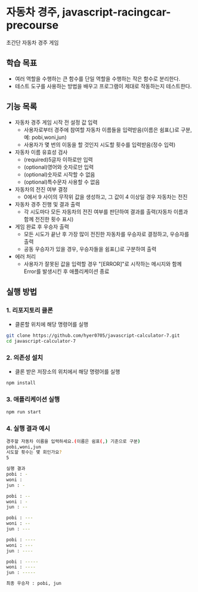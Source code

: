 # 자동차 경주, javascript-racingcar-precourse

초간단 자동차 경주 게임

## 학습 목표

- 여러 역할을 수행하는 큰 함수를 단일 역할을 수행하는 작은 함수로 분리한다.
- 테스트 도구를 사용하는 방법을 배우고 프로그램이 제대로 작동하는지 테스트한다.

## 기능 목록

- 자동차 경주 게임 시작 전 설정 값 입력
  - 사용자로부터 경주에 참여할 자동차 이름들을 입력받음(이름은 쉼표(,)로 구분, 예: pobi,woni,jun)
  - 사용자가 몇 번의 이동을 할 것인지 시도할 횟수를 입력받음(정수 입력)
- 자동차 이름 유효성 검사
  - (required)5글자 이하로만 입력
  - (optional)영어와 숫자로만 입력
  - (optional)숫자로 시작할 수 없음
  - (optional)특수문자 사용할 수 없음
- 자동차의 전진 여부 결정
  - 0에서 9 사이의 무작위 값을 생성하고, 그 값이 4 이상일 경우 자동차는 전진
- 자동차 경주 진행 및 결과 출력
  - 각 시도마다 모든 자동차의 전진 여부를 판단하여 결과를 출력(자동차 이름과 함께 전진한 횟수 표시)
- 게임 완료 후 우승자 출력
  - 모든 시도가 끝난 후 가장 많이 전진한 자동차를 우승자로 결정하고, 우승자를 출력
  - 공동 우승자가 있을 경우, 우승자들을 쉼표(,)로 구분하여 출력
- 에러 처리
  - 사용자가 잘못된 값을 입력할 경우 "[ERROR]"로 시작하는 메시지와 함께 Error를 발생시킨 후 애플리케이션 종료

## 실행 방법

### 1. 리포지토리 클론

- 클론할 위치에 해당 명령어를 실행

```bash
git clone https://github.com/hyer0705/javascript-calculator-7.git
cd javascript-calculator-7
```

### 2. 의존성 설치

- 클론 받은 저장소의 위치에서 해당 명령어를 실행

```bash
npm install
```

### 3. 애플리케이션 실행

```bash
npm run start
```

### 4. 실행 결과 예시

```bash
경주할 자동차 이름을 입력하세요.(이름은 쉼표(,) 기준으로 구분)
pobi,woni,jun
시도할 횟수는 몇 회인가요?
5

실행 결과
pobi : -
woni :
jun : -

pobi : --
woni : -
jun : --

pobi : ---
woni : --
jun : ---

pobi : ----
woni : ---
jun : ----

pobi : -----
woni : ----
jun : -----

최종 우승자 : pobi, jun
```
